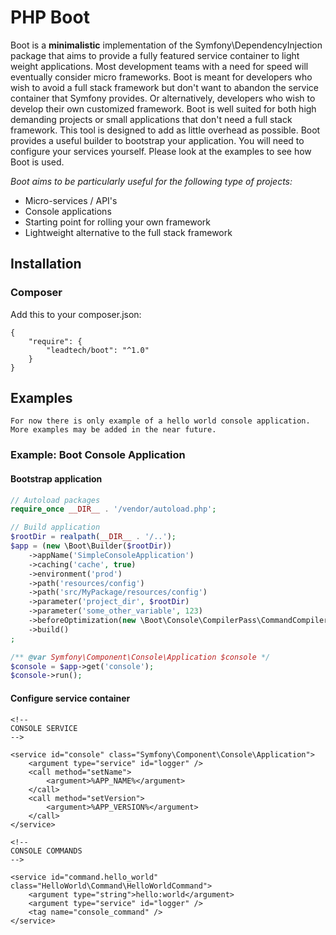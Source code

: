 # PHP Boot

Boot is a **minimalistic** implementation of the Symfony\DependencyInjection package that aims to provide a fully featured service container to light weight applications.
Most development teams with a need for speed will eventually consider micro frameworks.
Boot is meant for developers who wish to avoid a full stack framework but don't want to abandon the service container that Symfony provides.
Or alternatively, developers who wish to develop their own customized framework.
Boot is well suited for both high demanding projects or small applications that don't need a full stack framework.
This tool is designed to add as little overhead as possible. Boot provides a useful builder to bootstrap your application.
You will need to configure your services yourself. Please look at the examples to see how Boot is used.

*Boot aims to be particularly useful for the following type of projects:*
* Micro-services / API's
* Console applications
* Starting point for rolling your own framework
* Lightweight alternative to the full stack framework

## Installation

### Composer

Add this to your composer.json:
```
{
    "require": {
        "leadtech/boot": "^1.0"
    }
}
````

## Examples

`For now there is only example of a hello world console application. More examples may be added in the near future.`

### Example: Boot Console Application


#### Bootstrap application
```php
// Autoload packages
require_once __DIR__ . '/vendor/autoload.php';

// Build application
$rootDir = realpath(__DIR__ . '/..');
$app = (new \Boot\Builder($rootDir))
    ->appName('SimpleConsoleApplication')
    ->caching('cache', true)
    ->environment('prod')
    ->path('resources/config')
    ->path('src/MyPackage/resources/config')
    ->parameter('project_dir', $rootDir)
    ->parameter('some_other_variable', 123)
    ->beforeOptimization(new \Boot\Console\CompilerPass\CommandCompilerPass())
    ->build()
;

/** @var Symfony\Component\Console\Application $console */
$console = $app->get('console');
$console->run();
```


#### Configure service container
```
<!--
CONSOLE SERVICE
-->

<service id="console" class="Symfony\Component\Console\Application">
    <argument type="service" id="logger" />
    <call method="setName">
        <argument>%APP_NAME%</argument>
    </call>
    <call method="setVersion">
        <argument>%APP_VERSION%</argument>
    </call>
</service>

<!--
CONSOLE COMMANDS
-->

<service id="command.hello_world" class="HelloWorld\Command\HelloWorldCommand">
    <argument type="string">hello:world</argument>
    <argument type="service" id="logger" />
    <tag name="console_command" />
</service>
```
